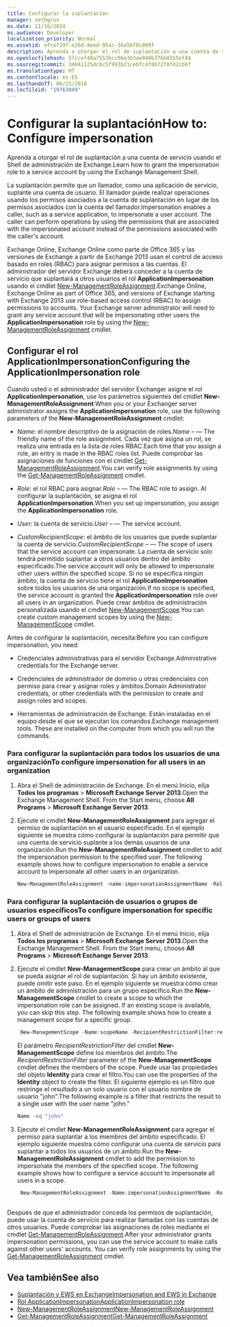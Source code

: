 ```yaml
---
title: Configurar la suplantación
manager: sethgros
ms.date: 11/16/2014
ms.audience: Developer
localization_priority: Normal
ms.assetid: efcef39f-e26d-4eed-95ac-36a5bf8c089f
description: Aprenda a otorgar el rol de suplantación a una cuenta de servicio usando el Shell de administración de Exchange.
ms.openlocfilehash: 57ccef48a7553bcc06e3b3ae940b376b8555ef84
ms.sourcegitcommit: 34041125dc8c5f993b21cebfc4f8b72f0fd2cb6f
ms.translationtype: HT
ms.contentlocale: es-ES
ms.lasthandoff: 06/25/2018
ms.locfileid: "19763049"
---
```

# <a name="configure-impersonation"></a><span data-ttu-id="f02ae-103">Configurar la suplantación</span><span class="sxs-lookup"><span data-stu-id="f02ae-103">How to: Configure impersonation</span></span>

<span data-ttu-id="f02ae-104">Aprenda a otorgar el rol de suplantación a una cuenta de servicio usando el Shell de administración de Exchange.</span><span class="sxs-lookup"><span data-stu-id="f02ae-104">Learn how to grant the impersonation role to a service account by using the Exchange Management Shell.</span></span> 
  
<span data-ttu-id="f02ae-p101">La suplantación permite que un llamador, como una aplicación de servicio, suplante una cuenta de usuario. El llamador puede realizar operaciones usando los permisos asociados a la cuenta de suplantación en lugar de los permisos asociados con la cuenta del llamador.</span><span class="sxs-lookup"><span data-stu-id="f02ae-p101">Impersonation enables a caller, such as a service application, to impersonate a user account. The caller can perform operations by using the permissions that are associated with the impersonated account instead of the permissions associated with the caller's account.</span></span>
  
<span data-ttu-id="f02ae-p102">Exchange Online, Exchange Online como parte de Office 365 y las versiones de Exchange a partir de Exchange 2013 usan el control de acceso basado en roles (RBAC) para asignar permisos a las cuentas. El administrador del servidor Exchange deberá conceder a la cuenta de servicio que suplantará a otros usuarios el rol **ApplicationImpersonation** usando el cmdlet [New-ManagementRoleAssignment](http://msdn.microsoft.com/library/34d4f2e3-f2c5-49e1-a6a9-1366da65a78c.aspx).</span><span class="sxs-lookup"><span data-stu-id="f02ae-p102">Exchange Online, Exchange Online as part of Office 365, and versions of Exchange starting with Exchange 2013 use role-based access control (RBAC) to assign permissions to accounts. Your Exchange server administrator will need to grant any service account that will be impersonating other users the **ApplicationImpersonation** role by using the [New-ManagementRoleAssignment](http://msdn.microsoft.com/library/34d4f2e3-f2c5-49e1-a6a9-1366da65a78c.aspx) cmdlet.</span></span> 
  
## <a name="configuring-the-applicationimpersonation-role"></a><span data-ttu-id="f02ae-109">Configurar el rol ApplicationImpersonation</span><span class="sxs-lookup"><span data-stu-id="f02ae-109">Configuring the ApplicationImpersonation role</span></span>

<span data-ttu-id="f02ae-110">Cuando usted o el administrador del servidor Exchanger asigne el rol **ApplicationImpersonation**, use los parámetros siguientes del cmdlet **New-ManagementRoleAssignment**:</span><span class="sxs-lookup"><span data-stu-id="f02ae-110">When you or your Exchanger server administrator assigns the **ApplicationImpersonation** role, use the following parameters of the **New-ManagementRoleAssignment** cmdlet:</span></span> 
  
-  <span data-ttu-id="f02ae-111">_Name_: el nombre descriptivo de la asignación de roles.</span><span class="sxs-lookup"><span data-stu-id="f02ae-111">_Name_ &ndash; — The friendly name of the role assignment.</span></span> <span data-ttu-id="f02ae-112">Cada vez que asigna un rol, se realiza una entrada en la lista de roles RBAC.</span><span class="sxs-lookup"><span data-stu-id="f02ae-112">Each time that you assign a role, an entry is made in the RBAC roles list.</span></span> <span data-ttu-id="f02ae-113">Puede comprobar las asignaciones de funciones con el cmdlet [Get-ManagementRoleAssignment](http://msdn.microsoft.com/library/a3a6ee46-061b-444a-8639-43a416309445.aspx).</span><span class="sxs-lookup"><span data-stu-id="f02ae-113">You can verify role assignments by using the [Get-ManagementRoleAssignment](http://msdn.microsoft.com/library/a3a6ee46-061b-444a-8639-43a416309445.aspx) cmdlet.</span></span> 
    
-  <span data-ttu-id="f02ae-114">_Role_: el rol RBAC para asignar.</span><span class="sxs-lookup"><span data-stu-id="f02ae-114">_Role_ &ndash; — The RBAC role to assign.</span></span> <span data-ttu-id="f02ae-115">Al configurar la suplantación, se asigna el rol **ApplicationImpersonation**.</span><span class="sxs-lookup"><span data-stu-id="f02ae-115">When you set up impersonation, you assign the **ApplicationImpersonation** role.</span></span> 
    
-  <span data-ttu-id="f02ae-116">_User_: la cuenta de servicio.</span><span class="sxs-lookup"><span data-stu-id="f02ae-116">_User_ &ndash; — The service account.</span></span> 
    
-  <span data-ttu-id="f02ae-117">_CustomRecipientScope_: el ámbito de los usuarios que puede suplantar la cuenta de servicio.</span><span class="sxs-lookup"><span data-stu-id="f02ae-117">_CustomRecipientScope_ &ndash; — The scope of users that the service account can impersonate.</span></span> <span data-ttu-id="f02ae-118">La cuenta de servicio solo tendrá permitido suplantar a otros usuarios dentro del ámbito especificado.</span><span class="sxs-lookup"><span data-stu-id="f02ae-118">The service account will only be allowed to impersonate other users within the specified scope.</span></span> <span data-ttu-id="f02ae-119">Si no se especifica ningún ámbito, la cuenta de servicio tiene el rol **ApplicationImpersonation** sobre todos los usuarios de una organización.</span><span class="sxs-lookup"><span data-stu-id="f02ae-119">If no scope is specified, the service account is granted the **ApplicationImpersonation** role over all users in an organization.</span></span> <span data-ttu-id="f02ae-120">Puede crear ámbitos de administración personalizada usando el cmdlet [New-ManagementScope](http://msdn.microsoft.com/library/1ea1f474-69d6-48c0-9beb-bfa4442c5dab.aspx).</span><span class="sxs-lookup"><span data-stu-id="f02ae-120">You can create custom management scopes by using the [New-ManagementScope](http://msdn.microsoft.com/library/1ea1f474-69d6-48c0-9beb-bfa4442c5dab.aspx) cmdlet.</span></span> 
    
<span data-ttu-id="f02ae-121">Antes de configurar la suplantación, necesita:</span><span class="sxs-lookup"><span data-stu-id="f02ae-121">Before you can configure impersonation, you need:</span></span>
  
- <span data-ttu-id="f02ae-122">Credenciales administrativas para el servidor Exchange.</span><span class="sxs-lookup"><span data-stu-id="f02ae-122">Administrative credentials for the Exchange server.</span></span>
    
- <span data-ttu-id="f02ae-123">Credenciales de administrador de dominio u otras credenciales con permiso para crear y asignar roles y ámbitos.</span><span class="sxs-lookup"><span data-stu-id="f02ae-123">Domain Administrator credentials, or other credentials with the permission to create and assign roles and scopes.</span></span>
    
- <span data-ttu-id="f02ae-p106">Herramientas de administración de Exchange. Están instaladas en el equipo desde el que se ejecutan los comandos.</span><span class="sxs-lookup"><span data-stu-id="f02ae-p106">Exchange management tools. These are installed on the computer from which you will run the commands.</span></span>
    
### <a name="to-configure-impersonation-for-all-users-in-an-organization"></a><span data-ttu-id="f02ae-126">Para configurar la suplantación para todos los usuarios de una organización</span><span class="sxs-lookup"><span data-stu-id="f02ae-126">To configure impersonation for all users in an organization</span></span>

1. <span data-ttu-id="f02ae-p107">Abra el Shell de administración de Exchange. En el menú Inicio, elija **Todos los programas** > **Microsoft Exchange Server 2013**.</span><span class="sxs-lookup"><span data-stu-id="f02ae-p107">Open the Exchange Management Shell. From the Start menu, choose **All Programs** > **Microsoft Exchange Server 2013**.</span></span> 
    
2. <span data-ttu-id="f02ae-p108">Ejecute el cmdlet **New-ManagementRoleAssignment** para agregar el permiso de suplantación en el usuario especificado. En el ejemplo siguiente se muestra cómo configurar la suplantación para permitir que una cuenta de servicio suplante a los demás usuarios de una organización.</span><span class="sxs-lookup"><span data-stu-id="f02ae-p108">Run the **New-ManagementRoleAssignment** cmdlet to add the impersonation permission to the specified user. The following example shows how to configure impersonation to enable a service account to impersonate all other users in an organization.</span></span> 
    
   ```powershell
   New-ManagementRoleAssignment -name:impersonationAssignmentName -Role:ApplicationImpersonation -User:serviceAccount 
   ```

### <a name="to-configure-impersonation-for-specific-users-or-groups-of-users"></a><span data-ttu-id="f02ae-131">Para configurar la suplantación de usuarios o grupos de usuarios específicos</span><span class="sxs-lookup"><span data-stu-id="f02ae-131">To configure impersonation for specific users or groups of users</span></span>

1. <span data-ttu-id="f02ae-p109">Abra el Shell de administración de Exchange. En el menú Inicio, elija **Todos los programas** > **Microsoft Exchange Server 2013**.</span><span class="sxs-lookup"><span data-stu-id="f02ae-p109">Open the Exchange Management Shell. From the Start menu, choose **All Programs** > **Microsoft Exchange Server 2013**.</span></span> 
    
2. <span data-ttu-id="f02ae-p110">Ejecute el cmdlet **New-ManagementScope** para crear un ámbito al que se pueda asignar el rol de suplantación. Si hay un ámbito existente, puede omitir este paso. En el ejemplo siguiente se muestra cómo crear un ámbito de administración para un grupo específico.</span><span class="sxs-lookup"><span data-stu-id="f02ae-p110">Run the **New-ManagementScope** cmdlet to create a scope to which the impersonation role can be assigned. If an existing scope is available, you can skip this step. The following example shows how to create a management scope for a specific group.</span></span> 
    
   ```powershell
    New-ManagementScope -Name:scopeName -RecipientRestrictionFilter:recipientFilter
   ```

   <span data-ttu-id="f02ae-137">El parámetro _RecipientRestrictionFilter_ del cmdlet **New-ManagementScope** define los miembros del ámbito.</span><span class="sxs-lookup"><span data-stu-id="f02ae-137">The  _RecipientRestrictionFilter_ parameter of the **New-ManagementScope** cmdlet defines the members of the scope.</span></span> <span data-ttu-id="f02ae-138">Puede usar las propiedades del objeto **Identity** para crear el filtro.</span><span class="sxs-lookup"><span data-stu-id="f02ae-138">You can use the properties of the **Identity** object to create the filter.</span></span> <span data-ttu-id="f02ae-139">El siguiente ejemplo es un filtro que restringe el resultado a un solo usuario con el usuario nombre de usuario "john".</span><span class="sxs-lookup"><span data-stu-id="f02ae-139">The following example is a filter that restricts the result to a single user with the user name "john."</span></span> 
    
   ```powershell
   Name -eq "john"
   ```

3. <span data-ttu-id="f02ae-p112">Ejecute el cmdlet **New-ManagementRoleAssignment** para agregar el permiso para suplantar a los miembros del ámbito especificado. El ejemplo siguiente muestra cómo configurar una cuenta de servicio para suplantar a todos los usuarios de un ámbito.</span><span class="sxs-lookup"><span data-stu-id="f02ae-p112">Run the **New-ManagementRoleAssignment** cmdlet to add the permission to impersonate the members of the specified scope. The following example shows how to configure a service account to impersonate all users in a scope.</span></span> 
    
   ```powershell
    New-ManagementRoleAssignment -Name:impersonationAssignmentName -Role:ApplicationImpersonation -User:serviceAccount -CustomRecipientWriteScope:scopeName
    
   ```


<span data-ttu-id="f02ae-p113">Después de que el administrador conceda los permisos de suplantación, puede usar la cuenta de servicio para realizar llamadas con las cuentas de otros usuarios. Puede comprobar las asignaciones de roles mediante el cmdlet [Get-ManagementRoleAssignment](http://msdn.microsoft.com/library/a3a6ee46-061b-444a-8639-43a416309445.aspx).</span><span class="sxs-lookup"><span data-stu-id="f02ae-p113">After your administrator grants impersonation permissions, you can use the service account to make calls against other users' accounts. You can verify role assignments by using the [Get-ManagementRoleAssignment](http://msdn.microsoft.com/library/a3a6ee46-061b-444a-8639-43a416309445.aspx) cmdlet.</span></span> 
  
## <a name="see-also"></a><span data-ttu-id="f02ae-144">Vea también</span><span class="sxs-lookup"><span data-stu-id="f02ae-144">See also</span></span>

- [<span data-ttu-id="f02ae-145">Suplantación y EWS en Exchange</span><span class="sxs-lookup"><span data-stu-id="f02ae-145">Impersonation and EWS in Exchange</span></span>](impersonation-and-ews-in-exchange.md)
- [<span data-ttu-id="f02ae-146">Rol ApplicationImpersonation</span><span class="sxs-lookup"><span data-stu-id="f02ae-146">ApplicationImpersonation role</span></span>](http://technet.microsoft.com/es-ES/library/dd776119%28v=exchg.150%29.aspx)   
- [<span data-ttu-id="f02ae-147">New-ManagementRoleAssignment</span><span class="sxs-lookup"><span data-stu-id="f02ae-147">New-ManagementRoleAssignment</span></span>](http://msdn.microsoft.com/library/34d4f2e3-f2c5-49e1-a6a9-1366da65a78c.aspx)    
- [<span data-ttu-id="f02ae-148">Get-ManagementRoleAssignment</span><span class="sxs-lookup"><span data-stu-id="f02ae-148">Get-ManagementRoleAssignment</span></span>](http://msdn.microsoft.com/library/a3a6ee46-061b-444a-8639-43a416309445.aspx)
    

